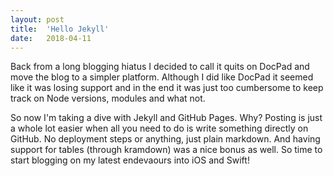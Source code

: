 ```yaml
---
layout: post
title:  'Hello Jekyll'
date:   2018-04-11
---
```

Back from a long blogging hiatus I decided to call it quits on DocPad and move the blog to a simpler platform. Although I did like DocPad it seemed like it was losing support and in the end it was just too cumbersome to keep track on Node versions, modules and what not.

So now I'm taking a dive with Jekyll and GitHub Pages. Why? Posting is just a whole lot easier when all you need to do is write something directly on GitHub. No deployment steps or anything, just plain markdown. And having support for tables (through kramdown) was a nice bonus as well. So time to start blogging on my latest endevaours into iOS and Swift!